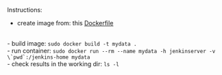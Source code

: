 Instructions:
<br/>
- create image from: this <a href="Dockerfile">Dockerfile</a>
<br/>
- build image: <code>sudo docker build -t mydata .</code>
<br/>
- run container: <code>sudo docker run --rm --name mydata -h jenkinserver -v \`pwd`:/jenkins-home mydata</code>
<br/>
- check results in the working dir: <code>ls -l</code>
